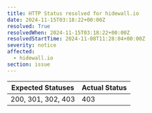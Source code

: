 ```yaml
---
title: HTTP Status resolved for hidewall.io
date: 2024-11-15T03:18:22+00:00Z
resolved: True
resolvedWhen: 2024-11-15T03:18:22+00:00Z
resolvedStartTime: 2024-11-08T11:28:04+00:00Z
severity: notice
affected:
  - hidewall.io
section: issue
---
```


| Expected Statuses | Actual Status  |
|-------------------|----------------|
| 200, 301, 302, 403 | 403 |
